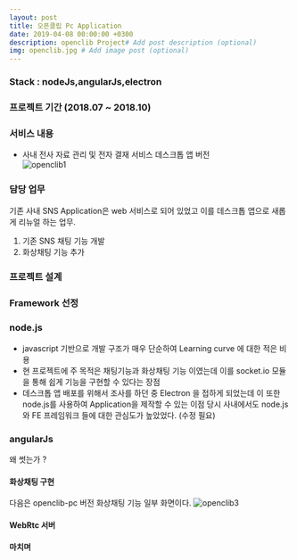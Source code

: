 ```yaml
---
layout: post
title: 오픈클립 Pc Application  
date: 2019-04-08 00:00:00 +0300
description: openclib Project# Add post description (optional)
img: openclib.jpg # Add image post (optional)
---
```

### Stack : nodeJs,angularJs,electron
### 프로젝트 기간 (2018.07 ~ 2018.10)
### 서비스 내용
- 사내 전사 자료 관리 및 전자 결재 서비스 데스크톱 앱 버전  
![openclib1]({{site.baseurl}}/assets/img/openclib1.jpg)    

### 담당 업무    
기존 사내 SNS Application은 web 서비스로 되어 있었고 이를 데스크톱 앱으로 새롭게 리뉴얼 하는 업무.    
1. 기존 SNS 채팅 기능 개발
2. 화상채팅 기능 추가  

### 프로젝트 설계

### Framework 선정
### node.js  
- javascript 기반으로 개발 구조가 매우 단순하여 Learning curve 에 대한 적은 비용 
- 현 프로젝트에 주 목적은 채팅기능과 화상채팅 기능 이였는데 이를 socket.io 모듈을 통해 쉽게 기능을 구현할 수 있다는 장점
- 데스크톱 앱 배포를 위해서 조사를 하던 중 Electron 을 접하게 되었는데 이 또한 node.js를 사용하여 Application을 제작할 수 있는 이점
당시 사내에서도 node.js 와 FE 프레임워크 들에 대한 관심도가 높았었다. (수정 필요)   
 

### angularJs
왜 썻는가 ?

#### 화상채팅 구현
다음은 openclib-pc 버전 화상채팅 기능 일부 화면이다.
![openclib3]({{site.baseurl}}/assets/img/openclib3.jpg)
 
#### WebRtc 서버

#### 마치며
